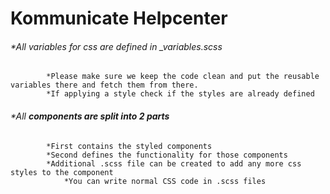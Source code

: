 # Kommunicate Helpcenter

###### *All variables for css are defined in _variables.scss 
            *Please make sure we keep the code clean and put the reusable variables there and fetch them from there.
            *If applying a style check if the styles are already defined

###### *All **components are split into 2 parts** 
            *First contains the styled components
            *Second defines the functionality for those components
            *Additional .scss file can be created to add any more css styles to the component
                *You can write normal CSS code in .scss files

